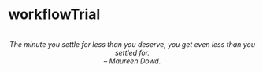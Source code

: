 # workflowTrial
<!-- QUOTE:START -->
<p align="center"><br><i>The minute you settle for less than you deserve, you get even less than you settled for.</i><br><i>– Maureen Dowd.</i><br></p>
<!-- QUOTE:END -->

